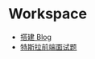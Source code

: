 <!--
 * @Author: gongyuqi
 * @Date: 2021-11-19 17:46:38
 * @LastEditTime: 2021-12-09 00:48:30
 * @LastEditors: gongyuqi
 * @Descripttion:
 * @FilePath: /rich1e.me/docs/workspace/README.md
-->

# Workspace

- [搭建 Blog](/workspace/搭建Blog.md)
- [特斯拉前端面试题](/workspace/特斯拉前端面试题.md)
